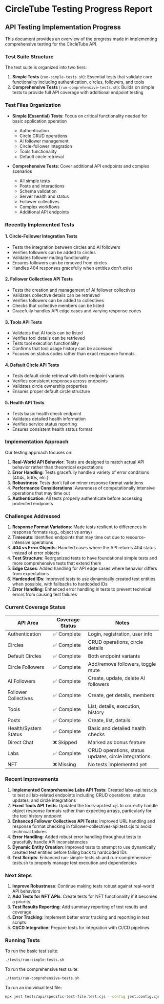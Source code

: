 # CircleTube Testing Progress Report

## API Testing Implementation Progress

This document provides an overview of the progress made in implementing comprehensive testing for the CircleTube API.

### Test Suite Structure

The test suite is organized into two tiers:

1. **Simple Tests** (`run-simple-tests.sh`): Essential tests that validate core functionality including authentication, circles, followers, and tools
2. **Comprehensive Tests** (`run-comprehensive-tests.sh`): Builds on simple tests to provide full API coverage with additional endpoint testing

### Test Files Organization

- **Simple (Essential) Tests**: Focus on critical functionality needed for basic application operation
  - Authentication
  - Circle CRUD operations
  - AI follower management
  - Circle-follower integration
  - Tools functionality
  - Default circle retrieval
  
- **Comprehensive Tests**: Cover additional API endpoints and complex scenarios
  - All simple tests
  - Posts and interactions
  - Schema validation
  - Server health and status
  - Follower collectives
  - Complex workflows
  - Additional API endpoints

### Recently Implemented Tests

#### 1. Circle-Follower Integration Tests
- Tests the integration between circles and AI followers
- Verifies followers can be added to circles
- Validates follower muting functionality
- Ensures followers can be removed from circles
- Handles 404 responses gracefully when entities don't exist

#### 2. Follower Collectives API Tests
- Tests the creation and management of AI follower collectives
- Validates collective details can be retrieved
- Verifies followers can be added to collectives
- Checks that collective members can be listed
- Gracefully handles API edge cases and varying response codes

#### 3. Tools API Tests
- Validates that AI tools can be listed
- Verifies tool details can be retrieved
- Tests tool execution functionality
- Confirms that tool usage history can be accessed
- Focuses on status codes rather than exact response formats

#### 4. Default Circle API Tests
- Tests default circle retrieval with both endpoint variants
- Verifies consistent responses across endpoints
- Validates circle ownership properties
- Ensures proper default circle structure

#### 5. Health API Tests
- Tests basic health check endpoint
- Validates detailed health information
- Verifies service status reporting
- Ensures consistent health status format

### Implementation Approach

Our testing approach focuses on:

1. **Real-World API Behavior**: Tests are designed to match actual API behavior rather than theoretical expectations
2. **Error Handling**: Tests gracefully handle a variety of error conditions (404s, 500s, etc.)
3. **Robustness**: Tests don't fail on minor response format variations
4. **Performance Considerations**: Awareness of computationally intensive operations that may time out
5. **Authentication**: All tests properly authenticate before accessing protected endpoints

### Challenges Addressed

1. **Response Format Variations**: Made tests resilient to differences in response formats (e.g., object vs array)
2. **Timeouts**: Identified endpoints that may time out due to resource-intensive operations
3. **404 vs Error Objects**: Handled cases where the API returns 404 status instead of error objects
4. **Test Structure**: Reorganized tests to have foundational simple tests and more comprehensive tests that extend them
5. **Edge Cases**: Added handling for API edge cases where behavior differs from expectations
6. **Hardcoded IDs**: Improved tests to use dynamically created test entities when possible, with fallbacks to hardcoded IDs
7. **Error Handling**: Enhanced error handling in tests to prevent technical errors from causing test failures

### Current Coverage Status

| API Area                | Coverage Status | Notes                                               |
|-------------------------|----------------|-----------------------------------------------------|
| Authentication          | ✅ Complete    | Login, registration, user info                       |
| Circles                 | ✅ Complete    | CRUD operations, circle details                      |
| Default Circles         | ✅ Complete    | Both endpoint variants                               |
| Circle Followers        | ✅ Complete    | Add/remove followers, toggle mute                    |
| AI Followers            | ✅ Complete    | Create, update, delete AI followers                  |
| Follower Collectives    | ✅ Complete    | Create, get details, members                         |
| Tools                   | ✅ Complete    | List, details, execution, history                    |
| Posts                   | ✅ Complete    | Create, list, details                                |
| Health/System Status    | ✅ Complete    | Basic and detailed health checks                     |
| Direct Chat             | ❌ Skipped     | Marked as bonus feature                              |
| Labs                    | ✅ Complete    | CRUD operations, status updates, circle integrations |
| NFT                     | ❌ Missing     | No tests implemented yet                             |

### Recent Improvements

1. **Implemented Comprehensive Labs API Tests**: Created labs-api.test.cjs to test all lab-related endpoints including CRUD operations, status updates, and circle integrations
2. **Fixed Tools API Tests**: Updated the tools-api.test.cjs to correctly handle object response formats rather than expecting arrays, particularly for the tool history endpoint
3. **Enhanced Follower Collectives API Tests**: Improved URL handling and response format checking in follower-collectives-api.test.cjs to avoid technical failures
4. **Error Handling**: Added robust error handling throughout tests to gracefully handle API inconsistencies
5. **Dynamic Entity Creation**: Improved tests to attempt to use dynamically created test entities before falling back to hardcoded IDs
6. **Test Scripts**: Enhanced run-simple-tests.sh and run-comprehensive-tests.sh to properly manage test execution and dependencies

### Next Steps

1. **Improve Robustness**: Continue making tests robust against real-world API behaviors
2. **Add Tests for NFT APIs**: Create tests for NFT functionality if it becomes a priority
3. **Test Results Reporting**: Add summary reporting of test results and coverage 
4. **Error Tracking**: Implement better error tracking and reporting in test scripts
5. **CI/CD Integration**: Prepare tests for integration with CI/CD pipelines

### Running Tests

To run the basic test suite:
```bash
./tests/run-simple-tests.sh
```

To run the comprehensive test suite:
```bash
./tests/run-comprehensive-tests.sh
```

To run an individual test file:
```bash
npx jest tests/api/specific-test-file.test.cjs --config jest.config.cjs
```